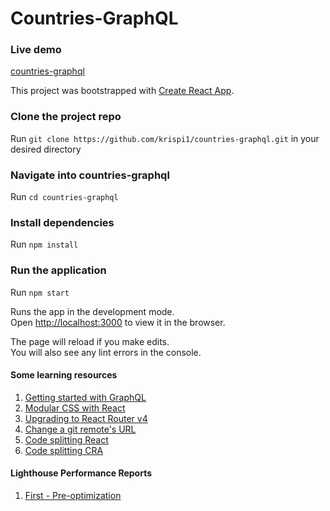 # Countries-GraphQL

### Live demo
[countries-graphql](https://countries-graphql.herokuapp.com/)

This project was bootstrapped with [Create React App](https://github.com/facebook/create-react-app).

### Clone the project repo

Run `git clone https://github.com/krispi1/countries-graphql.git` in your desired directory

### Navigate into countries-graphql

Run `cd countries-graphql`

### Install dependencies

Run `npm install`
 
### Run the application

Run `npm start`

Runs the app in the development mode.<br>
Open [http://localhost:3000](http://localhost:3000) to view it in the browser.

The page will reload if you make edits.<br>
You will also see any lint errors in the console.

#### Some learning resources
1. [Getting started with GraphQL](https://www.apollographql.com/docs/react/essentials/get-started/)
2. [Modular CSS with React](https://medium.com/@pioul/modular-css-with-react-61638ae9ea3e#.re1pdcz87)
3. [Upgrading to React Router v4](https://www.freecodecamp.org/news/a-guide-to-upgrading-to-react-router-4/)
4. [Change a git remote's URL](https://linuxize.com/post/how-to-change-git-remote-url/)
5. [Code splitting React](https://reactjs.org/docs/code-splitting.html)
6. [Code splitting CRA](https://create-react-app.dev/docs/code-splitting)

#### Lighthouse Performance Reports
1. [First - Pre-optimization](https://googlechrome.github.io/lighthouse/viewer/?psiurl=https%3A%2F%2Fcountries-graphql.herokuapp.com%2F&strategy=mobile&category=performance&category=accessibility&category=best-practices&category=seo&category=pwa&utm_source=lh-chrome-ext)